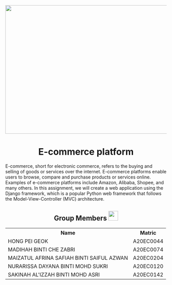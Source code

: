 <p align="center">
  <img src="https://user-images.githubusercontent.com/120556342/236671368-23d40333-028b-4d1c-8f91-eab8444d3a1b.png", width="600px", height="400px">
</p>
<h1 align=center> E-commerce platform </h1>
E-commerce, short for electronic commerce, refers to the buying and selling of goods or services over the internet. E-commerce platforms enable users to browse, compare and purchase products or services online. Examples of e-commerce platforms include Amazon, Alibaba, Shopee, and many others. In this assignment, we will  create a web application using the Django framework, which is a popular Python web framework that follows the Model-View-Controller (MVC) architecture.

<h2 align=center>Group Members <img width=30px; height=30px src="https://user-images.githubusercontent.com/120556342/215398734-609ba04a-88e5-44b5-9eaa-239ac8edd091.png"></h2>
<table align=center>
  <tr>
    <th>Name</th>
    <th>Matric</th>
  </tr>
  <tr>
    <td>HONG PEI GEOK</td>
    <td>A20EC0044</td>
  </tr>
  <tr>
    <td>MADIHAH BINTI CHE ZABRI</td>
    <td>A20EC0074</td>
  </tr>
    <tr>
    <td>MAIZATUL AFRINA SAFIAH BINTI SAIFUL AZWAN</td>
    <td>A20EC0204</td>
  </tr>
    <tr>
    <td>NURARISSA DAYANA BINTI MOHD SUKRI</td>
    <td>A20EC0120</td>
  </tr>
  <tr>
    <td>SAKINAH AL'IZZAH BINTI MOHD ASRI</td>
    <td>A20EC0142</td>
  </tr>
</table>
